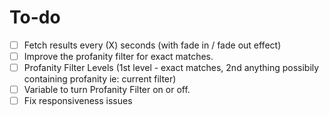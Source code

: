 # To-do

- [ ] Fetch results every (X) seconds (with fade in / fade out effect)
- [ ] Improve the profanity filter for exact matches.
- [ ] Profanity Filter Levels (1st level - exact matches, 2nd anything possibily containing profanity ie: current filter)
- [ ] Variable to turn Profanity Filter on or off. 
- [ ] Fix responsiveness issues
